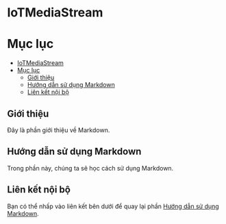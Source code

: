 # IoTMediaStream
# Mục lục
- [IoTMediaStream](#iotmediastream)
- [Mục lục](#mục-lục)
  - [Giới thiệu](#giới-thiệu)
  - [Hướng dẫn sử dụng Markdown](#hướng-dẫn-sử-dụng-markdown)
  - [Liên kết nội bộ](#liên-kết-nội-bộ)

## Giới thiệu
Đây là phần giới thiệu về Markdown.

## Hướng dẫn sử dụng Markdown
Trong phần này, chúng ta sẽ học cách sử dụng Markdown.

## Liên kết nội bộ
Bạn có thể nhấp vào liên kết bên dưới để quay lại phần [Hướng dẫn sử dụng Markdown](#hướng-dẫn-sử-dụng-markdown).